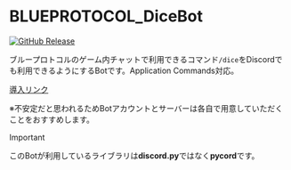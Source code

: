 # BLUEPROTOCOL_DiceBot
[![GitHub Release](https://img.shields.io/github/v/release/South2190/BP_Dice)](https://github.com/South2190/BP_Dice/releases)

ブループロトコルのゲーム内チャットで利用できるコマンド`/dice`をDiscordでも利用できるようにするBotです。Application Commands対応。

[導入リンク](https://discord.com/api/oauth2/authorize?client_id=1197890984340623380&permissions=274877908992&scope=bot+applications.commands)

※不安定だと思われるためBotアカウントとサーバーは各自で用意していただくことをおすすめします。

> [!important]
> このBotが利用しているライブラリは**discord.py**ではなく**pycord**です。
